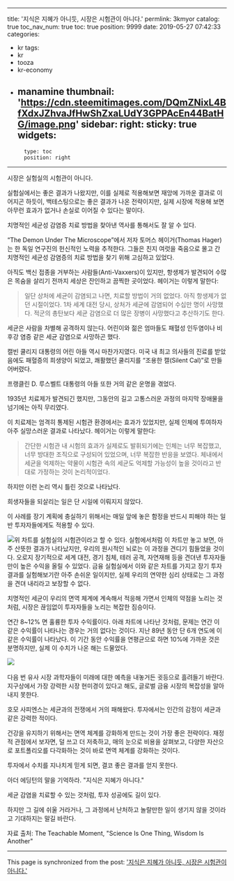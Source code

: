 
---
title: '지식은 지혜가 아니듯, 시장은 시험관이 아니다.'
permlink: 3kmyor
catalog: true
toc_nav_num: true
toc: true
position: 9999
date: 2019-05-27 07:42:33
categories:
- kr
tags:
- kr
- tooza
- kr-economy
- manamine
thumbnail: 'https://cdn.steemitimages.com/DQmZNixL4BfXdxJZhvaJfHwShZxaLUdY3GPPAcEn44BatHG/image.png'
sidebar:
    right:
        sticky: true
widgets:
    -
        type: toc
        position: right
---


시장은 실험실의 시험관이 아니다.​

실험실에서는 좋은 결과가 나왔지만, 이를 실제로 적용해보면 재앙에 가까운 결과로 이어지곤 하듯이, 백테스팅으로는 좋은 결과가 나온 전략이지만, 실제 시장에 적용해 보면 아무런 효과가 없거나 손실로 이어질 수 있다는 말이다.​

치명적인 세균성 감염증 치료 방법을 찾아낸 역사를 통해서도 잘 알 수 있다.​

“The Demon Under The Microscope”에서 저자 토머스 헤이거(Thomas Hager)는 한 독일 연구진의 헌신적인 노력을 추적한다. 그들은 친지 여럿을 죽음으로 몰고 간 치명적인 세균성 감염증의 치료 방법을 찾기 위해 고심하고 있었다.​

아직도 백신 접종을 거부하는 사람들(Anti-Vaxxers)이 있지만, 항생제가 발견되어 수많은 목숨을 살리기 전까지 세상은 잔인하고 끔찍한 곳이었다. 헤이거는 이렇게 말한다:

>일단 상처에 세균이 감염되고 나면, 치료할 방법이 거의 없었다. 아직 항생제가 없던 시절이었다. 1차 세계 대전 당시, 상처가 세균에 감염되어 수십만 명이 사망했다. 적군의 총탄보다 세균 감염으로 더 많은 장병이 사망했다고 추산하기도 한다. 

세균은 사람을 차별해 공격하지 않는다. 어린이와 젊은 엄마들도 패혈성 인두염이나 비후강 염증 같은 세균 감염으로 사망하곤 했다.​

캘빈 쿨리지 대통령의 어린 아들 역시 마찬가지였다. 미국 내 최고 의사들의 진료를 받았음에도 패혈증의 희생양이 되었고, 쾌활했던 쿨리지를 “조용한 캘(Silent Cal)”로 만들어버렸다.​

프랭클린 D. 루스벨트 대통령의 아들 또한 거의 같은 운명을 겪었다.​

1935년 치료제가 발견되긴 했지만, 그동안의 길고 고통스러운 과정의 마지막 장애물을 넘기에는 아직 무리였다.​

이 치료제는 엄격히 통제된 시험관 환경에서는 효과가 있었지만, 실제 인체에 투여하자 아주 실망스러운 결과로 나타났다. 헤이거는 이렇게 말한다:

>간단한 시험관 내 시험의 효과가 실제로도 발휘되기에는 인체는 너무 복잡했고, 너무 방대한 조직으로 구성되어 있었으며, 너무 복잡한 반응을 보였다. 체내에서 세균을 억제하는 약물이 시험관 속의 세균도 억제할 가능성이 높을 것이라고 반대로 가정하는 것이 논리적이었다.

하지만 이런 논리 역시 틀린 것으로 나타났다.​

희생자들을 되살리는 일은 단 시일에 이뤄지지 않았다.​

이 사례를 장기 계획에 충실하기 위해서는 매일 앞에 놓은 함정을 반드시 피해야 하는 일반 투자자들에게도 적용할 수 있다.

![](https://cdn.steemitimages.com/DQmZNixL4BfXdxJZhvaJfHwShZxaLUdY3GPPAcEn44BatHG/image.png)
​
위 차트를 실험실의 시험관이라고 할 수 있다. 실험에서처럼 이 차트만 놓고 보면, 아주 산뜻한 결과가 나타났지만, 우리의 원시적인 뇌로는 이 과정을 견디기 힘들었을 것이다. 오로지 장기적으로 세계 대전, 경기 침체, 테러 공격, 자연재해 등을 견뎌낸 투자자들만이 높은 수익을 올릴 수 있었다. 금융 실험실에서 이와 같은 차트를 가지고 장기 투자 결과를 실험해보기란 아주 손쉬운 일이지만, 실제 우리의 연약한 심리 상태로는 그 과정을 견뎌 내리라고 보장할 수 없다.​

치명적인 세균이 우리의 면역 체계에 계속해서 적응해 가면서 인체의 약점을 노리는 것처럼, 시장은 끊임없이 투자자들을 노리는 복잡한 짐승이다.​

연간 8~12% 면 훌륭한 투자 수익률이다. 아래 차트에 나타난 것처럼, 문제는 연간 이 같은 수익률이 나타나는 경우는 거의 없다는 것이다. 지난 89년 동안 단 6개 연도에 이 같은 수익률이 나타났다. 이 기간 동안 수익률을 연평균으로 하면 10%에 가까운 것은 분명하지만, 실제 이 수치가 나온 해는 드물었다.

​![](https://cdn.steemitimages.com/DQmcLPxJjg1FGyvNgPhiJQNKd7QRTyGMLrCwMimAzyeG2nV/image.png)

다음 번 유사 시장 과학자들이 미래에 대한 예측을 내놓거든 귓등으로 흘려들기 바란다. 지구상에서 가장 강력한 시장 현미경이 있다고 해도, 글로벌 금융 시장의 복잡성을 알아내지 못한다.​

호모 사피엔스는 세균과의 전쟁에서 거의 패해왔다. 투자에서는 인간의 감정이 세균과 같은 강력한 적이다.​

건강을 유지하기 위해서는 면역 체계를 강화하게 만드는 것이 가장 좋은 전략이다. 재정적 관점에서 보자면, 덜 쓰고 더 저축하고, 매의 눈으로 비용을 살펴보고, 다양한 자산으로 포트폴리오를 다각화하는 것이 바로 면역 체계를 강화하는 것이다.​

투자에서 수치를 지나치게 믿게 되면, 결코 좋은 결과를 얻지 못한다.​

아더 에딩턴의 말을 기억하라. "지식은 지혜가 아니다."​

세균 감염을 치료할 수 있는 것처럼, 투자 성공에도 길이 있다.​

하지만 그 길에 쉬울 거라거나, 그 과정에서 난처하고 놀랄만한 일이 생기지 않을 것이라고 기대하지는 말길 바란다.​

자료 출처: The Teachable Moment, "Science Is One Thing, Wisdom Is Another"

- - -

This page is synchronized from the post: ['지식은 지혜가 아니듯, 시장은 시험관이 아니다.'](https://steemit.com/@pius.pius/3kmyor)
